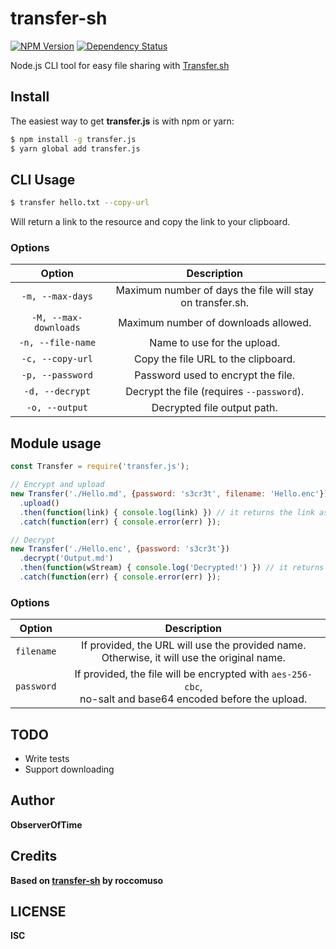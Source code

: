 # transfer-sh

[![NPM Version](https://img.shields.io/npm/v/transfer.js.svg)](https://www.npmjs.com/package/transfer.js) [![Dependency Status](https://david-dm.org/ObserverOfTime/transfer.js.png)](https://david-dm.org/ObserverOfTime/transfer.js)

Node.js CLI tool for easy file sharing with [Transfer.sh](https://transfer.sh)

## Install

The easiest way to get **transfer.js** is with npm or yarn:

```sh
$ npm install -g transfer.js
$ yarn global add transfer.js
```

## CLI Usage

```sh
$ transfer hello.txt --copy-url
```

Will return a link to the resource and copy the link to your clipboard.

### Options

|        Option         |                        Description                        |
| :-------------------: | :-------------------------------------------------------: |
|   `-m, --max-days`    | Maximum number of days the file will stay on transfer.sh. |
| `-M, --max-downloads` |           Maximum number of downloads allowed.            |
|   `-n, --file-name`   |                Name to use for the upload.                |
|   `-c, --copy-url`    |            Copy the file URL to the clipboard.            |
|   `-p, --password`    |            Password used to encrypt the file.             |
|    `-d, --decrypt`    |         Decrypt the file (requires `--password`).         |
|    `-o, --output`     |                Decrypted file output path.                |

## Module usage

```javascript
const Transfer = require('transfer.js');

// Encrypt and upload
new Transfer('./Hello.md', {password: 's3cr3t', filename: 'Hello.enc'})
  .upload()
  .then(function(link) { console.log(link) }) // it returns the link as a string
  .catch(function(err) { console.error(err) });

// Decrypt
new Transfer('./Hello.enc', {password: 's3cr3t'})
  .decrypt('Output.md')
  .then(function(wStream) { console.log('Decrypted!') }) // it returns a writableStream
  .catch(function(err) { console.error(err) });

```

### Options

|   Option   |                         Description                          |
| :--------: | :----------------------------------------------------------: |
| `filename` | If provided, the URL will use the provided name.<br />Otherwise, it will use the original name. |
| `password` | If provided, the file will be encrypted with `aes-256-cbc`,<br />no-salt and base64 encoded before the upload. |

## TODO

- Write tests
- Support downloading

## Author

**ObserverOfTime**

## Credits

**Based on [transfer-sh](https://github.com/roccomuso/transfer-sh) by roccomuso**

## LICENSE

**ISC**
